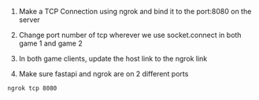 1. Make a TCP Connection using ngrok and bind it to the port:8080 on the server

2. Change port number of tcp wherever we use socket.connect in both game 1 and game 2

3. In both game clients, update the host link to the ngrok link

4. Make sure fastapi and ngrok are on 2 different ports

`ngrok tcp 8080`